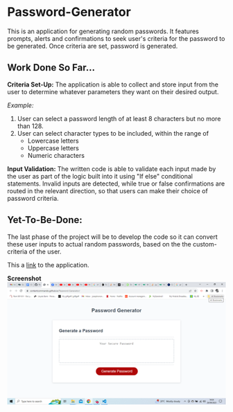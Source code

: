 # Password-Generator
This is an application for generating random passwords. It features prompts, 
alerts and confirmations to seek user's criteria for the password to be generated.
Once criteria are set, password is generated.

## Work Done So Far...

**Criteria Set-Up:** The application is able to collect and store input from the user 
to determine whatever parameters they want on their desired output.

  *Example:*
1. User can select a password length of at least 8 characters but no more than 128.
2. User can select character types to be included, within the range of
    - Lowercase letters
    - Uppercase letters
    - Numeric characters
    
**Input Validation:** The written code is able to validate each input made by 
the user as part of the logic built into it using "If else" conditional statements. 
Invalid inputs are detected, while true or false confirmations are routed in the 
relevant direction, so that users can make their choice of password criteria.

## Yet-To-Be-Done:
The last phase of the project will be to develop the code so it can convert these user 
inputs to actual random passwords, based on the the custom-criteria of the user.

This a [link](https://contentcommando.github.io/Password-Generator/) to the application.

**Screenshot**
![Alt text](2023-09-26.png)

